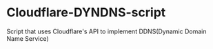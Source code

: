 # Cloudflare-DYNDNS-script
Script that uses Cloudflare's API to implement DDNS(Dynamic Domain Name Service)
